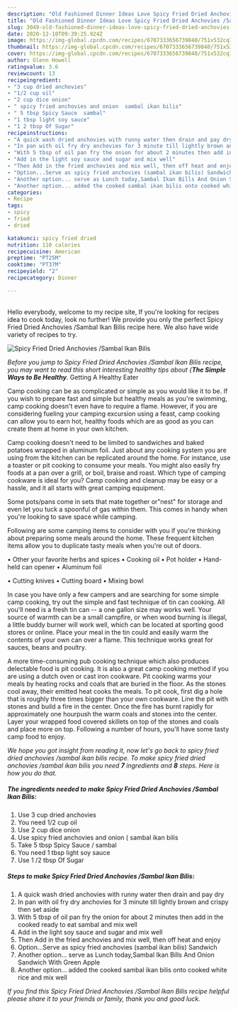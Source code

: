 ```yaml
---
description: "Old Fashioned Dinner Ideas Love Spicy Fried Dried Anchovies /Sambal Ikan Bilis"
title: "Old Fashioned Dinner Ideas Love Spicy Fried Dried Anchovies /Sambal Ikan Bilis"
slug: 3049-old-fashioned-dinner-ideas-love-spicy-fried-dried-anchovies-sambal-ikan-bilis
date: 2020-12-10T09:39:25.924Z
image: https://img-global.cpcdn.com/recipes/6707333656739840/751x532cq70/spicy-fried-dried-anchovies-sambal-ikan-bilis-recipe-main-photo.jpg
thumbnail: https://img-global.cpcdn.com/recipes/6707333656739840/751x532cq70/spicy-fried-dried-anchovies-sambal-ikan-bilis-recipe-main-photo.jpg
cover: https://img-global.cpcdn.com/recipes/6707333656739840/751x532cq70/spicy-fried-dried-anchovies-sambal-ikan-bilis-recipe-main-photo.jpg
author: Glenn Howell
ratingvalue: 3.6
reviewcount: 13
recipeingredient:
- "3 cup dried anchovies"
- "1/2 cup oil"
- "2 cup dice onion"
- " spicy fried anchovies and onion  sambal ikan bilis"
- " 5 tbsp Spicy Sauce  sambal"
- "1 tbsp light soy sauce"
- "1 2 tbsp Of Sugar"
recipeinstructions:
- "A quick wash dried anchovies with runny water then drain and pay dry"
- "In pan with oil fry dry anchovies for 3 minute till lightly brown and crispy then set aside"
- "With 5 tbsp of oil pan fry the onion for about 2 minutes then add in the cooked ready to eat sambal and mix well"
- "Add in the light soy sauce and sugar and mix well"
- "Then Add in the fried anchovies and mix well, then off heat and enjoy"
- "Option...Serve as spicy fried anchovies (sambal ikan bilis) Sandwich"
- "Another option... serve as Lunch today,Sambal Ikan Bills And Onion Sandwich With Green Apple"
- "Another option... added the cooked sambal ikan bilis onto cooked white rice and mix well"
categories:
- Recipe
tags:
- spicy
- fried
- dried

katakunci: spicy fried dried 
nutrition: 110 calories
recipecuisine: American
preptime: "PT25M"
cooktime: "PT37M"
recipeyield: "2"
recipecategory: Dinner

---
```

<br>
Hello everybody, welcome to my recipe site, If you're looking for recipes idea to cook today, look no further! We provide you only the perfect Spicy Fried Dried Anchovies /Sambal Ikan Bilis recipe here. We also have wide variety of recipes to try.
<br>


![Spicy Fried Dried Anchovies /Sambal Ikan Bilis](https://img-global.cpcdn.com/recipes/6707333656739840/751x532cq70/spicy-fried-dried-anchovies-sambal-ikan-bilis-recipe-main-photo.jpg)

<i>Before you jump to Spicy Fried Dried Anchovies /Sambal Ikan Bilis recipe, you may want to read this short interesting healthy tips about {<strong>The Simple Ways to Be Healthy</strong>.</i>
Getting A Healthy Eater

    
Camp cooking can be as complicated or simple as you would like it to be. If you wish to prepare fast and simple but healthy meals as you're swimming, camp cooking doesn't even have to require a flame. However, if you are considering fueling your camping excursion using a feast, camp cooking can allow you to earn hot, healthy foods which are as good as you can create them at home in your own kitchen.

Camp cooking doesn't need to be limited to sandwiches and baked potatoes wrapped in aluminum foil.  Just about any cooking system you are using from the kitchen can be replicated around the home. For instance, use a toaster or pit cooking to consume your meals. You might also easily fry foods at a pan over a grill, or boil, braise and roast. Which type of camping cookware is ideal for you? Camp cooking and cleanup may be easy or a hassle, and it all starts with great camping equipment.

Some pots/pans come in sets that mate together or"nest" for storage and even let you tuck a spoonful of gas within them. This comes in handy when you're looking to save space while camping.

Following are some camping items to consider with you if you're thinking about preparing some meals around the home. These frequent kitchen items allow you to duplicate tasty meals when you're out of doors.


• Other your favorite herbs and spices
• Cooking oil
• Pot holder
• Hand-held can opener
• Aluminum foil

• Cutting knives
• Cutting board
• Mixing bowl


In case you have only a few campers and are searching for some simple camp cooking, try out the simple and fast technique of tin can cooking. All you'll need is a fresh tin can -- a one gallon size may works well. Your source of warmth can be a small campfire, or when wood burning is illegal, a little buddy burner will work well, which can be located at sporting good stores or online. Place your meal in the tin could and easily warm the contents of your own can over a flame.  This technique works great for sauces, beans and poultry.

A more time-consuming pub cooking technique which also produces delectable food is pit cooking.  It is also a great camp cooking method if you are using a dutch oven or cast iron cookware. Pit cooking warms your meals by heating rocks and coals that are buried in the floor. As the stones cool away, their emitted heat cooks the meals. To pit cook, first dig a hole that is roughly three times bigger than your own cookware. Line the pit with stones and build a fire in the center. Once the fire has burnt rapidly for approximately one hourpush the warm coals and stones into the center. Layer your wrapped food covered skillets on top of the stones and coals and place more on top. Following a number of hours, you'll have some tasty camp food to enjoy.


<i>We hope you got insight from reading it, now let's go back to spicy fried dried anchovies /sambal ikan bilis recipe. To make spicy fried dried anchovies /sambal ikan bilis you need <strong>7</strong> ingredients and <strong>8</strong> steps. Here is how you do that.
</i>

##### The ingredients needed to make Spicy Fried Dried Anchovies /Sambal Ikan Bilis:

1. Use 3 cup dried anchovies
1. You need 1/2 cup oil
1. Use 2 cup dice onion
1. Use  spicy fried anchovies and onion ( sambal ikan bilis
1. Take  5 tbsp Spicy Sauce / sambal
1. You need 1 tbsp light soy sauce
1. Use 1 /2 tbsp Of Sugar


##### Steps to make Spicy Fried Dried Anchovies /Sambal Ikan Bilis:

1. A quick wash dried anchovies with runny water then drain and pay dry
1. In pan with oil fry dry anchovies for 3 minute till lightly brown and crispy then set aside
1. With 5 tbsp of oil pan fry the onion for about 2 minutes then add in the cooked ready to eat sambal and mix well
1. Add in the light soy sauce and sugar and mix well
1. Then Add in the fried anchovies and mix well, then off heat and enjoy
1. Option...Serve as spicy fried anchovies (sambal ikan bilis) Sandwich
1. Another option... serve as Lunch today,Sambal Ikan Bills And Onion Sandwich With Green Apple
1. Another option... added the cooked sambal ikan bilis onto cooked white rice and mix well




<i>If you find this Spicy Fried Dried Anchovies /Sambal Ikan Bilis recipe helpful please share it to your friends or family, thank you and good luck.</i>

